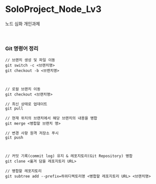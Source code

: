 # SoloProject_Node_Lv3
노드 심화 개인과제<br><br><br>

### Git 명령어 정리
```
// 브랜치 생성 및 파일 이동
git switch -c <브랜치명>
git checkout -b <브랜치명>



// 로컬 브랜치 이동
git checkout <브랜치명>

// 최신 상태로 업데이트
git pull

// 현재 위치의 브랜치에서 해당 브랜치의 내용을 병합
git merge <병합할 브랜치 명>

// 변경 사항 원격 저장소 푸시
git push



// 커밋 기록(commit log) 유지 & 레포지토리(Git Repository) 병합
git clone <옮겨 담을 레포지토리 URL>

// 병합할 레포지토리
git subtree add --prefix=하위디렉토리명 <병합할 레포지토리 URL> <브랜치명>
```